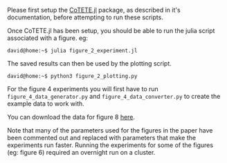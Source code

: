 Please first setup the [CoTETE.jl](https://github.com/dpshorten/CoTETE.jl) package, as described
in it's documentation, before attempting to run these scripts.

Once CoTETE.jl has been setup, you should be able to run the julia script associated with a figure.
eg:

```console
david@home:~$ julia figure_2_experiment.jl
```

The saved results can then be used by the plotting script.

```console
david@home:~$ python3 figure_2_plotting.py
```

For the figure 4 experiments you will first have to run `figure_4_data_generator.py`
and `figure_4_data_converter.py` to create the example data to work with.

You can download the data for figure 8
[here](https://unisyd-my.sharepoint.com/:u:/r/personal/david_shorten_sydney_edu_au/Documents/stg_spike_files.zip?csf=1&web=1&e=2XkX6n).

Note that many of the parameters used for the figures in the paper have been commented out and
replaced with parameters that make the experiments run faster. Running the experiments for some of the figures (eg: figure 6) required an overnight run on a cluster.
